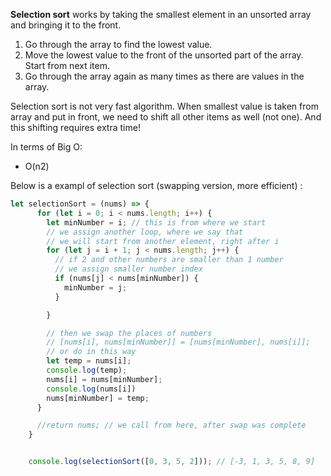 <b>Selection sort</b> works by taking the smallest element in an unsorted array and bringing it to the front. 

1. Go through the array to find the lowest value.
2. Move the lowest value to the front of the unsorted part of the array. Start from next item.
3. Go through the array again as many times as there are values in the array.

Selection sort is not very fast algorithm. When smallest value is taken from array and put in front, we need to shift all other items as well (not one). And this shifting requires extra time!

In terms of Big O:
- O(n2)

Below is a exampl of selection sort (swapping version, more efficient) :
```js
let selectionSort = (nums) => {
      for (let i = 0; i < nums.length; i++) {
        let minNumber = i; // this is from where we start
        // we assign another loop, where we say that 
        // we will start from another element, right after i
        for (let j = i + 1; j < nums.length; j++) {
          // if 2 and other numbers are smaller than 1 number
          // we assign smaller number index
          if (nums[j] < nums[minNumber]) {
            minNumber = j;
          }

        }

        // then we swap the places of numbers
        // [nums[i], nums[minNumber]] = [nums[minNumber], nums[i]];
        // or do in this way
        let temp = nums[i];
        console.log(temp);
        nums[i] = nums[minNumber];
        console.log(nums[i])
        nums[minNumber] = temp;
      }

      //return nums; // we call from here, after swap was complete 
    }


    console.log(selectionSort([0, 3, 5, 2])); // [-3, 1, 3, 5, 8, 9]
```
